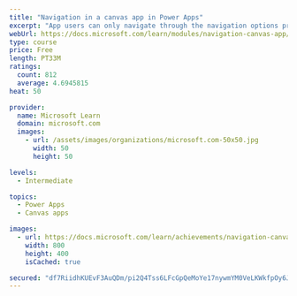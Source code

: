 ```yaml
---
title: "Navigation in a canvas app in Power Apps"
excerpt: "App users can only navigate through the navigation options provided by an app developer, and this module is designed to help you build a good navigation experience for your canvas app."
webUrl: https://docs.microsoft.com/learn/modules/navigation-canvas-app/
type: course
price: Free
length: PT33M
ratings:
  count: 812
  average: 4.6945815
heat: 50

provider:
  name: Microsoft Learn
  domain: microsoft.com
  images:
    - url: /assets/images/organizations/microsoft.com-50x50.jpg
      width: 50
      height: 50

levels:
  - Intermediate

topics:
  - Power Apps
  - Canvas apps

images:
  - url: https://docs.microsoft.com/learn/achievements/navigation-canvas-app-social.png
    width: 800
    height: 400
    isCached: true

secured: "df7RiidhKUEvF3AuQDm/pi2Q4Tss6LFcGpQeMoYe17nywmYM0VeLKWkfpOy6J1qJXfWt7NV6V6J4hFFOrIzaly+qxFt7qVv9MN9inJC4fAPzsDjno8kXQj4i+YPZ/FYdE+s9oaxUhlLJgGTCJBO6Dz9Z7KbCimUJl+DmuWueISP50198agaMYzx4nD6meVbFSCg8/ilZ57WziYsRDBnOXF6Kmvj5mFw0pexs2+3f0lgRi8tYD5XnYov5GbpW2B60Sbh6dV5pq6o1Soqji6R3Rk5LTyI9Gp0p9JYB5wLsFzG3tZN+sjH/LCu/PoCwcNFu3e857ek95QJBm/53B7kXVdJR7jC5/O1gupP6Ez2+Ah6XcQDrQeGG/VYXCIcPPrA68SEFdCNihmblmDSsnz1ogJwKyMNPS0TWxS062vP0Ob0=;wHpDfqNm4R/J65Zg4lWN2w=="
---
```


